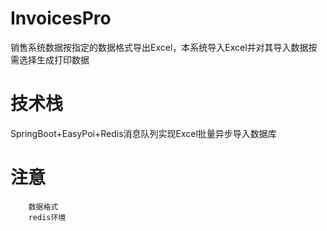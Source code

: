 # InvoicesPro
销售系统数据按指定的数据格式导出Excel，本系统导入Excel并对其导入数据按需选择生成打印数据

# 技术栈
  SpringBoot+EasyPoi+Redis消息队列实现Excel批量异步导入数据库
  
  
  
  # 注意
        数据格式
        redis环境
